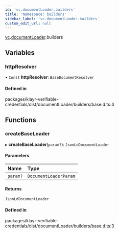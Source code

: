 ```yaml
---
id: 'vc.documentLoader.builders'
title: 'Namespace: builders'
sidebar_label: 'vc.documentLoader.builders'
custom_edit_url: null
---
```


[vc](vc.md).[documentLoader](vc.documentLoader.md).builders

## Variables

### httpResolver

• `Const` **httpResolver**: `BaseDocumentResolver`

#### Defined in

packages/klayr-verifiable-credentials/dist/documentLoader/builders/base.d.ts:4

## Functions

### createBaseLoader

▸ **createBaseLoader**(`param?`): `JsonLdDocumentLoader`

#### Parameters

| Name     | Type                  |
| :------- | :-------------------- |
| `param?` | `DocumentLoaderParam` |

#### Returns

`JsonLdDocumentLoader`

#### Defined in

packages/klayr-verifiable-credentials/dist/documentLoader/builders/base.d.ts:3
